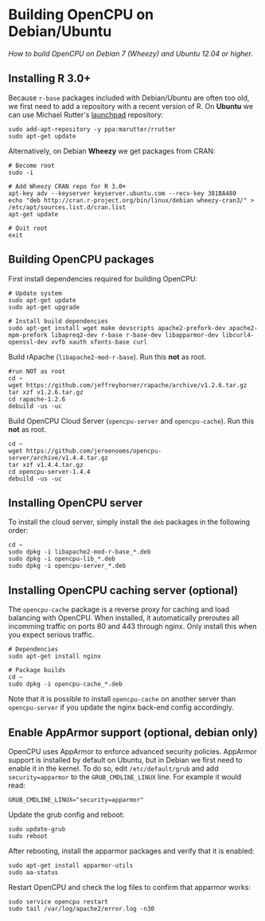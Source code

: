 # Building OpenCPU on Debian/Ubuntu

*How to build OpenCPU on Debian 7 (Wheezy) and Ubuntu 12.04 or higher.*

## Installing R 3.0+

Because `r-base` packages included with Debian/Ubuntu are often too old, we first need to add a repository with a recent version of R. On **Ubuntu** we can use Michael Rutter's [launchpad](https://launchpad.net/~marutter/+archive/ubuntu/rrutter?field.series_filter=trusty) repository:

	sudo add-apt-repository -y ppa:marutter/rrutter
	sudo apt-get update

Alternatively, on Debian **Wheezy** we get packages from CRAN:

	# Become root
	sudo -i

	# Add Wheezy CRAN repo for R 3.0+
	apt-key adv --keyserver keyserver.ubuntu.com --recv-key 381BA480
	echo "deb http://cran.r-project.org/bin/linux/debian wheezy-cran3/" > /etc/apt/sources.list.d/cran.list
	apt-get update

	# Quit root
	exit

## Building OpenCPU packages

First install dependencies required for building OpenCPU:

	# Update system
	sudo apt-get update
	sudo apt-get upgrade

	# Install build dependencies
	sudo apt-get install wget make devscripts apache2-prefork-dev apache2-mpm-prefork libapreq2-dev r-base r-base-dev libapparmor-dev libcurl4-openssl-dev xvfb xauth xfonts-base curl

Build rApache (`libapache2-mod-r-base`). Run this **not** as root.

	#run NOT as root
	cd ~
	wget https://github.com/jeffreyhorner/rapache/archive/v1.2.6.tar.gz
	tar xzf v1.2.6.tar.gz
	cd rapache-1.2.6
	debuild -us -uc

Build OpenCPU Cloud Server (`opencpu-server` and `opencpu-cache`). Run this **not** as root.

	cd ~
	wget https://github.com/jeroenooms/opencpu-server/archive/v1.4.4.tar.gz
	tar xzf v1.4.4.tar.gz
	cd opencpu-server-1.4.4
	debuild -us -uc

## Installing OpenCPU server

To install the cloud server, simply install the `deb` packages in the following order:

	cd ~
	sudo dpkg -i libapache2-mod-r-base_*.deb
	sudo dpkg -i opencpu-lib_*.deb
	sudo dpkg -i opencpu-server_*.deb

## Installing OpenCPU caching server (optional)

The `opencpu-cache` package is a reverse proxy for caching and load balancing with OpenCPU. When installed, it automatically preroutes all incomming traffic on ports 80 and 443 through nginx. Only install this when you expect serious traffic.

	# Dependencies
	sudo apt-get install nginx

	# Package builds
	cd ~
	sudo dpkg -i opencpu-cache_*.deb

Note that it is possible to install `opencpu-cache` on another server than `opencpu-server` if you update the nginx back-end config accordingly.

## Enable AppArmor support (optional, **debian only**)

OpenCPU uses AppArmor to enforce advanced security policies. AppArmor support is installed by default on Ubuntu, but in Debian we first need to enable it in the kernel. To do so, edit `/etc/default/grub` and add `security=apparmor` to the `GRUB_CMDLINE_LINUX` line. For example it would read:

	GRUB_CMDLINE_LINUX="security=apparmor"

Update the grub config and reboot:

	sudo update-grub
	sudo reboot

After rebooting, install the apparmor packages and verify that it is enabled:

	sudo apt-get install apparmor-utils
	sudo aa-status

Restart OpenCPU and check the log files to confirm that apparmor works:

	sudo service opencpu restart
    sudo tail /var/log/apache2/error.log -n30
